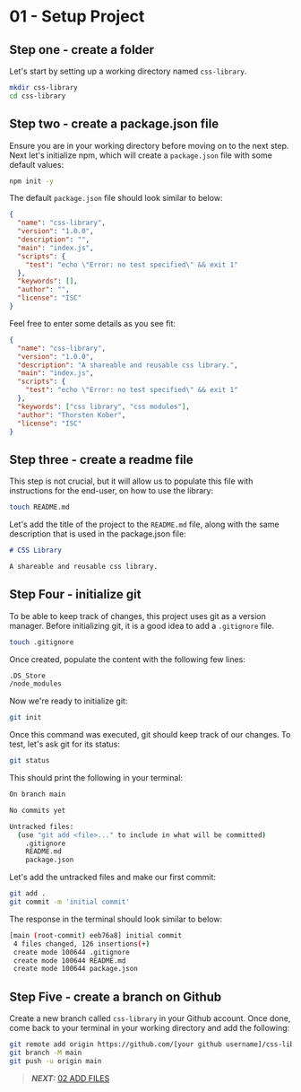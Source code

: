 # 01 - Setup Project

## Step one - create a folder

Let's start by setting up a working directory named `css-library`.
```bash
mkdir css-library
cd css-library
```

## Step two - create a package.json file

Ensure you are in your working directory before moving on to the next step.
Next let's initialize npm, which will create a `package.json` file with some default values:
```bash
npm init -y
```

The default  `package.json` file should look similar to below:
```json
{
  "name": "css-library",
  "version": "1.0.0",
  "description": "",
  "main": "index.js",
  "scripts": {
	"test": "echo \"Error: no test specified\" && exit 1"
  },
  "keywords": [],
  "author": "",
  "license": "ISC"
}
```

Feel free to enter some details as you see fit:
```json
{
  "name": "css-library",
  "version": "1.0.0",
  "description": "A shareable and reusable css library.",
  "main": "index.js",
  "scripts": {
	"test": "echo \"Error: no test specified\" && exit 1"
  },
  "keywords": ["css library", "css modules"],
  "author": "Thorsten Kober",
  "license": "ISC"
}
```

## Step three - create a readme file

This step is not crucial, but it will allow us to populate this file with instructions for the end-user, on how to use the library:
```bash
touch README.md
```

Let's add the title of the project to the `README.md` file, along with the same description that is used in the package.json file:
```md
# CSS Library

A shareable and reusable css library.
```

## Step Four - initialize git

To be able to keep track of changes, this project uses git as a version manager.
Before initializing git, it is a good idea to add a `.gitignore` file.
```bash
touch .gitignore
```

Once created, populate the content with the following few lines:
```bash
.DS_Store
/node_modules
```

Now we're ready to initialize git:
```bash
git init
```

Once this command was executed, git should keep track of our changes.
To test, let's ask git for its status:

```bash
git status
```

This should print the following in your terminal:
```bash
On branch main

No commits yet

Untracked files:
  (use "git add <file>..." to include in what will be committed)
	.gitignore
	README.md
	package.json
```

Let's add the untracked files and make our first commit:
```bash
git add .
git commit -m 'initial commit'
```

The response in the terminal should look similar to below:
```bash
[main (root-commit) eeb76a8] initial commit
 4 files changed, 126 insertions(+)
 create mode 100644 .gitignore
 create mode 100644 README.md
 create mode 100644 package.json
```

## Step Five - create a branch on Github

Create a new branch called `css-library` in your Github account.
Once done, come back to your terminal in your working directory and add the following:
```bash
git remote add origin https://github.com/[your github username]/css-library.git
git branch -M main
git push -u origin main
```

> **_NEXT:_**  [02 ADD FILES](./02_ADD_FILES.md)
